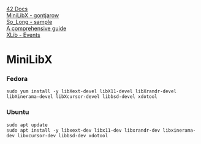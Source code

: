 
[42 Docs](https://harm-smits.github.io/42docs/libs/minilibx/getting_started.html)<br>
[MiniLibX - gontjarow](https://gontjarow.github.io/MiniLibX/mlx_new_window.html)<br>
[So_Long - sample](https://github.com/madebypixel02/so_long/)<br>
[A comprehensive guide](https://reactive.so/post/42-a-comprehensive-guide-to-so_long/)<br>
[XLib - Events](https://tronche.com/gui/x/xlib/events/types.html)<br>

# MiniLibX

### Fedora
```shell
sudo yum install -y libXext-devel libX11-devel libXrandr-devel libXinerama-devel libXcursor-devel libbsd-devel xdotool 
```

### Ubuntu
```shell
sudo apt update
sudo apt install -y libxext-dev libx11-dev libxrandr-dev libxinerama-dev libxcursor-dev libbsd-dev xdotool
```
